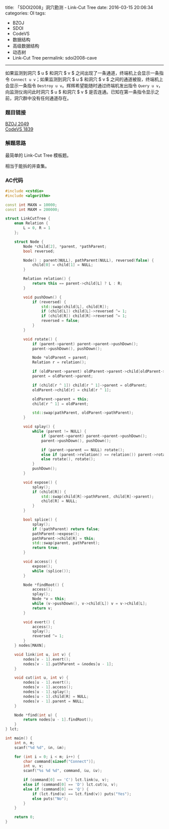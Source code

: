 title: 「SDOI2008」洞穴勘测 - Link-Cut Tree 
date: 2016-03-15 20:06:34
categories: OI
tags:
  - BZOJ
  - SDOI
  - CodeVS
  - 数据结构
  - 高级数据结构
  - 动态树
  - Link-Cut Tree
permalink: sdoi2008-cave
---

如果监测到洞穴 $ u $ 和洞穴 $ v $ 之间出现了一条通道，终端机上会显示一条指令 `Connect u v`；如果监测到洞穴 $ u $ 和洞穴 $ v $ 之间的通道被毁，终端机上会显示一条指令 `Destroy u v`。辉辉希望能随时通过终端机发出指令 `Query u v`，向监测仪询问此时洞穴 $ u $ 和洞穴 $ v $ 是否连通。已知在第一条指令显示之前，洞穴群中没有任何通道存在。

<!-- more -->

### 题目链接
[BZOJ 2049](http://www.lydsy.com/JudgeOnline/problem.php?id=2049)  
[CodeVS 1839](http://codevs.cn/problem/1839/)

### 解题思路
最简单的 Link-Cut Tree 模板题。

相当于能拆的并查集。

### AC代码
```c++
#include <cstdio>
#include <algorithm>

const int MAXN = 10000;
const int MAXM = 200000;

struct LinkCutTree {
	enum Relation {
		L = 0, R = 1
	};

	struct Node {
		Node *child[2], *parent, *pathParent;
		bool reversed;

		Node() : parent(NULL), pathParent(NULL), reversed(false) {
			child[0] = child[1] = NULL;
		}

		Relation relation() {
			return this == parent->child[L] ? L : R;
		}

		void pushDown() {
			if (reversed) {
				std::swap(child[L], child[R]);
				if (child[L]) child[L]->reversed ^= 1;
				if (child[R]) child[R]->reversed ^= 1;
				reversed = false;
			}
		}

		void rotate() {
			if (parent->parent) parent->parent->pushDown();
			parent->pushDown(), pushDown();			

			Node *oldParent = parent;
			Relation r = relation();

			if (oldParent->parent) oldParent->parent->child[oldParent->relation()] = this;
			parent = oldParent->parent;

			if (child[r ^ 1]) child[r ^ 1]->parent = oldParent;
			oldParent->child[r] = child[r ^ 1];

			oldParent->parent = this;
			child[r ^ 1] = oldParent;

			std::swap(pathParent, oldParent->pathParent);
		}

		void splay() {
			while (parent != NULL) {
				if (parent->parent) parent->parent->pushDown();
				parent->pushDown(), pushDown();

				if (parent->parent == NULL) rotate();
				else if (parent->relation() == relation()) parent->rotate(), rotate();
				else rotate(), rotate();
			}
			pushDown();
		}

		void expose() {
			splay();
			if (child[R]) {
				std::swap(child[R]->pathParent, child[R]->parent);
				child[R] = NULL;
			}
		}

		bool splice() {
			splay();
			if (!pathParent) return false;
			pathParent->expose();
			pathParent->child[R] = this;
			std::swap(parent, pathParent);
			return true;
		}

		void access() {
			expose();
			while (splice());
		}

		Node *findRoot() {
			access();
			splay();
			Node *v = this;
			while (v->pushDown(), v->child[L]) v = v->child[L];
			return v;
		}

		void evert() {
			access();
			splay();
			reversed ^= 1;
		}
	} nodes[MAXN];

	void link(int u, int v) {
		nodes[v - 1].evert();
		nodes[v - 1].pathParent = &nodes[u - 1];
	}

	void cut(int u, int v) {
		nodes[u - 1].evert();
		nodes[v - 1].access();
		nodes[u - 1].splay();
		nodes[u - 1].child[R] = NULL;
		nodes[v - 1].parent = NULL;
	}

	Node *find(int u) {
		return nodes[u - 1].findRoot();
	}
} lct;

int main() {
	int n, m;
	scanf("%d %d", &n, &m);

	for (int i = 0; i < m; i++) {
		char command[sizeof("Connect")];
		int u, v;
		scanf("%s %d %d", command, &u, &v);

		if (command[0] == 'C') lct.link(u, v);
		else if (command[0] == 'D') lct.cut(u, v);
		else if (command[0] == 'Q') {
			if (lct.find(u) == lct.find(v)) puts("Yes");
			else puts("No");
		}
	}

	return 0;
}

```
